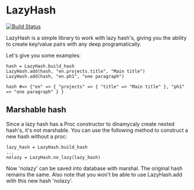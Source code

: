 LazyHash
========
[![Build Status](https://secure.travis-ci.org/rogercampos/lazyhash.png)](http://travis-ci.org/rogercampos/lazyhash)

LazyHash is a simple library to work with lazy hash's, giving you the ability
to create key/value pairs with any deep programatically.

Let's give you some examples:

    hash = LazyHash.build_hash
    LazyHash.add(hash, "en.projects.title", "Main title")
    LazyHash.add(hash, "en.ph1", "one paragraph")

    hash #=> {"en" => { "projects" => { "title" => "Main title" }, "ph1" => "one paragraph" } }




Marshable hash
--------------

Since a lazy hash has a Proc constructor to dinamycaly create nested hash's,
it's not marshable. You can use the following method to construct a new hash
without a proc:

    lazy_hash = LazyHash.build_hash
    ...
    nolazy = LazyHash.no_lazy(lazy_hash)

Now 'nolazy' can be saved into database with marshal. The original hash
remains the same. Also note that you won't be able to use LazyHash.add with
this new hash 'nolazy'.
